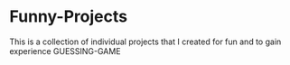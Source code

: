 # Funny-Projects
This is a collection of individual projects that I created for fun and to gain experience
GUESSING-GAME
